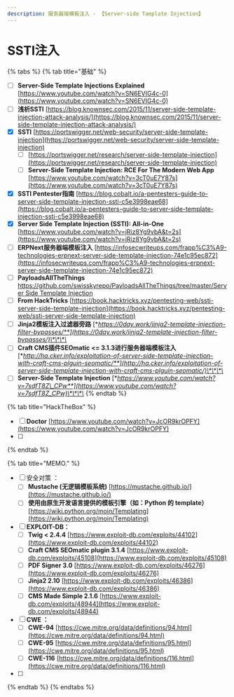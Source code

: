 ```yaml
---
description: 服务器端模板注入 - 【Server-side Tamplate Injection】
---
```


# SSTI注入

{% tabs %}
{% tab title="基础" %}
* [ ] **Server-Side Template Injections Explained** [https://www.youtube.com/watch?v=SN6EVIG4c-0](https://www.youtube.com/watch?v=SN6EVIG4c-0)
* [ ] **浅析SSTI**    [https://blog.knownsec.com/2015/11/server-side-template-injection-attack-analysis/](https://blog.knownsec.com/2015/11/server-side-template-injection-attack-analysis/)
* [x] **SSTI**       [https://portswigger.net/web-security/server-side-template-injection](https://portswigger.net/web-security/server-side-template-injection)
  * [ ] [https://portswigger.net/research/server-side-template-injection](https://portswigger.net/research/server-side-template-injection)
  * [ ] **Server-Side Template Injection: RCE For The Modern Web App**     [https://www.youtube.com/watch?v=3cT0uE7Y87s](https://www.youtube.com/watch?v=3cT0uE7Y87s)
* [x] **SSTI Pentester指南**    [https://blog.cobalt.io/a-pentesters-guide-to-server-side-template-injection-ssti-c5e3998eae68](https://blog.cobalt.io/a-pentesters-guide-to-server-side-template-injection-ssti-c5e3998eae68)
* [x] **Server Side Template Injection \(SSTI\): All-in-One**     [https://www.youtube.com/watch?v=jRiz8Yg9vbA&t=2s](https://www.youtube.com/watch?v=jRiz8Yg9vbA&t=2s)
* [ ] **ERPNext服务器端模板注入**    [https://infosecwriteups.com/frapp%C3%A9-technologies-erpnext-server-side-template-injection-74e1c95ec872](https://infosecwriteups.com/frapp%C3%A9-technologies-erpnext-server-side-template-injection-74e1c95ec872)
* [ ] **PayloadsAllTheThings**     [https://github.com/swisskyrepo/PayloadsAllTheThings/tree/master/Server Side Template Injection](https://github.com/swisskyrepo/PayloadsAllTheThings/tree/master/Server%20Side%20Template%20Injection)
* [ ] **From HackTricks**       [https://book.hacktricks.xyz/pentesting-web/ssti-server-side-template-injection](https://book.hacktricks.xyz/pentesting-web/ssti-server-side-template-injection)
* [ ] **Jinja2模板注入过滤器旁路**  [**https://0day.work/jinja2-template-injection-filter-bypasses/**](https://0day.work/jinja2-template-injection-filter-bypasses/)\*\*\*\*
* [ ] **Craft CMS插件SEOmatic &lt;= 3.1.3进行服务器端模板注入**    [**http://ha.cker.info/exploitation-of-server-side-template-injection-with-craft-cms-plguin-seomatic/**](http://ha.cker.info/exploitation-of-server-side-template-injection-with-craft-cms-plguin-seomatic/)\*\*\*\*
* [ ] **Server-Side Template Injection**     [**https://www.youtube.com/watch?v=7sdfT8Z\_CPw**](https://www.youtube.com/watch?v=7sdfT8Z_CPw)\*\*\*\*
{% endtab %}

{% tab title="HackTheBox" %}
* [ ] **Doctor**    [https://www.youtube.com/watch?v=JcOR9krOPFY](https://www.youtube.com/watch?v=JcOR9krOPFY)
* [ ] 
{% endtab %}

{% tab title="MEMO." %}
* [ ] 安全对策 ：
  * [ ] **Mustache \(无逻辑模板系统\)**      [https://mustache.github.io/](https://mustache.github.io/)
  * [ ] **使用由原生开发语言提供的模板引擎（如：Python 的 template）**[https://wiki.python.org/moin/Templating](https://wiki.python.org/moin/Templating)
* [ ] **EXPLOIT-DB：**
  * [ ] **Twig &lt; 2.4.4**      [https://www.exploit-db.com/exploits/44102](https://www.exploit-db.com/exploits/44102)
  * [ ] **Craft CMS SEOmatic plugin 3.1.4**     [https://www.exploit-db.com/exploits/45108](https://www.exploit-db.com/exploits/45108)
  * [ ] **PDF Signer 3.0**     [https://www.exploit-db.com/exploits/46276](https://www.exploit-db.com/exploits/46276)
  * [ ] **Jinja2 2.10**       [https://www.exploit-db.com/exploits/46386](https://www.exploit-db.com/exploits/46386)
  * [ ] **CMS Made Simple 2.1.6**      [https://www.exploit-db.com/exploits/48944](https://www.exploit-db.com/exploits/48944)
* [ ] **CWE ：**
  * [ ] **CWE-94**      [https://cwe.mitre.org/data/definitions/94.html](https://cwe.mitre.org/data/definitions/94.html)
  * [ ] **CWE-95**      [https://cwe.mitre.org/data/definitions/95.html](https://cwe.mitre.org/data/definitions/95.html)
  * [ ] **CWE-116**    [https://cwe.mitre.org/data/definitions/116.html](https://cwe.mitre.org/data/definitions/116.html) 
* [ ] 
{% endtab %}
{% endtabs %}



